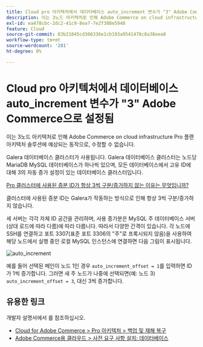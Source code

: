 ```yaml
---
title: Cloud pro 아키텍처에서 데이터베이스 auto_increment 변수가 "3" Adobe Commerce으로 설정됨
description: 이는 3노드 아키텍처로 인해 Adobe Commerce on cloud infrastructure Pro 플랜 아키텍처 솔루션에 예상되는 동작으로, 수정할 수 없습니다.
exl-id: ea478cbc-2dc2-41c9-8ea7-7e2f308e5948
feature: Cloud
source-git-commit: 83b21845cd306336e1cb193a9541478c8a38eea8
workflow-type: tm+mt
source-wordcount: '281'
ht-degree: 0%

---
```


# Cloud pro 아키텍처에서 데이터베이스 auto_increment 변수가 &quot;3&quot; Adobe Commerce으로 설정됨

이는 3노드 아키텍처로 인해 Adobe Commerce on cloud infrastructure Pro 플랜 아키텍처 솔루션에 예상되는 동작으로, 수정할 수 없습니다.

Galera 데이터베이스 클러스터가 사용됩니다. Galera 데이터베이스 클러스터는 노드당 MariaDB MySQL 데이터베이스가 하나씩 있으며, 모든 데이터베이스에서 고유 ID에 대해 3의 자동 증가 설정이 있는 데이터베이스 클러스터입니다.

<u>Pro 클러스터에 사용된 증분 ID가 항상 3씩 구분/증가하지 않는 이유는 무엇입니까?</u>

클러스터에 사용된 증분 ID는 Galera가 작동하는 방식으로 인해 항상 3씩 구분/증가하지 않습니다.

세 서버는 각각 자체 ID 공간을 관리하며, 사용 증가분은 MySQL 주 데이터베이스 서버(상대 로드에 따라 다름)에 따라 다릅니다. 따라서 다양한 간격이 있습니다.
각 노드에 SSH를 연결하고 포트 3307(표준 포트 3306의 &quot;주&quot;로 프록시되지 않음)을 사용하여 해당 노드에서 실행 중인 로컬 MySQL 인스턴스에 연결하면 다음 그림이 표시됩니다.

![auto_increment](assets/auto_increment_id.png)

예를 들어 선택된 메인이 노드 1인 경우 `auto_increment_offset = 1`를 입력하면 ID가 1씩 증가합니다. 그러면 새 주 노드가 나중에 선택되면(예: 노드 3) `auto_increment_offset = 3`, 대신 3씩 증가합니다.

## 유용한 링크

개발자 설명서에서 를 참조하십시오.

* [Cloud for Adobe Commerce > Pro 아키텍처 > 백업 및 재해 복구](https://devdocs.magento.com/cloud/architecture/pro-architecture.html#backup-and-disaster-recovery)
* [Adobe Commerce용 클라우드 > 사전 요구 사항 설치: 데이터베이스](https://devdocs.magento.com/cloud/before/before-workspace-magento-prereqs.html#database)
